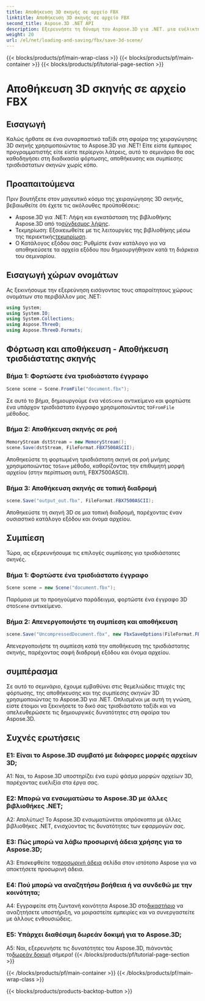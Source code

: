 ```yaml
---
title: Αποθήκευση 3D σκηνής σε αρχείο FBX
linktitle: Αποθήκευση 3D σκηνής σε αρχείο FBX
second_title: Aspose.3D .NET API
description: Εξερευνήστε τη δύναμη του Aspose.3D για .NET. μια ευέλικτη βιβλιοθήκη για απρόσκοπτη επεξεργασία τρισδιάστατων σκηνών. Φορτώστε, αποθηκεύστε και συμπιέστε αβίαστα.
weight: 20
url: /el/net/loading-and-saving/fbx/save-3d-scene/
---
```


{{< blocks/products/pf/main-wrap-class >}}
{{< blocks/products/pf/main-container >}}
{{< blocks/products/pf/tutorial-page-section >}}

# Αποθήκευση 3D σκηνής σε αρχείο FBX

## Εισαγωγή

Καλώς ήρθατε σε ένα συναρπαστικό ταξίδι στη σφαίρα της χειραγώγησης 3D σκηνής χρησιμοποιώντας το Aspose.3D για .NET! Είτε είστε έμπειρος προγραμματιστής είτε είστε περίεργοι λάτρεις, αυτό το σεμινάριο θα σας καθοδηγήσει στη διαδικασία φόρτωσης, αποθήκευσης και συμπίεσης τρισδιάστατων σκηνών χωρίς κόπο.

## Προαπαιτούμενα

Πριν βουτήξετε στον μαγευτικό κόσμο της χειραγώγησης 3D σκηνής, βεβαιωθείτε ότι έχετε τις ακόλουθες προϋποθέσεις:

-  Aspose.3D για .NET: Λήψη και εγκατάσταση της βιβλιοθήκης Aspose.3D από το[σύνδεσμος λήψης](https://releases.aspose.com/3d/net/).
-  Τεκμηρίωση: Εξοικειωθείτε με τις λειτουργίες της βιβλιοθήκης μέσω της περιεκτικής[τεκμηρίωση](https://reference.aspose.com/3d/net/).
- Ο Κατάλογος εξόδου σας: Ρυθμίστε έναν κατάλογο για να αποθηκεύσετε τα αρχεία εξόδου που δημιουργήθηκαν κατά τη διάρκεια του σεμιναρίου.

## Εισαγωγή χώρων ονομάτων

Ας ξεκινήσουμε την εξερεύνηση εισάγοντας τους απαραίτητους χώρους ονομάτων στο περιβάλλον μας .NET:

```csharp
using System;
using System.IO;
using System.Collections;
using Aspose.ThreeD;
using Aspose.ThreeD.Formats;
```

## Φόρτωση και αποθήκευση - Αποθήκευση τρισδιάστατης σκηνής

### Βήμα 1: Φορτώστε ένα τρισδιάστατο έγγραφο

```csharp
Scene scene = Scene.FromFile("document.fbx");
```

 Σε αυτό το βήμα, δημιουργούμε ένα νέο`Scene` αντικείμενο και φορτώστε ένα υπάρχον τρισδιάστατο έγγραφο χρησιμοποιώντας το`FromFile` μέθοδος.

### Βήμα 2: Αποθήκευση σκηνής σε ροή

```csharp
MemoryStream dstStream = new MemoryStream();
scene.Save(dstStream, FileFormat.FBX7500ASCII);
```

 Αποθηκεύστε τη φορτωμένη τρισδιάστατη σκηνή σε ροή μνήμης χρησιμοποιώντας το`Save` μέθοδο, καθορίζοντας την επιθυμητή μορφή αρχείου (στην περίπτωση αυτή, FBX7500ASCII).


### Βήμα 3: Αποθήκευση σκηνής σε τοπική διαδρομή

```csharp
scene.Save("output_out.fbx", FileFormat.FBX7500ASCII);
```

Αποθηκεύστε τη σκηνή 3D σε μια τοπική διαδρομή, παρέχοντας έναν ουσιαστικό κατάλογο εξόδου και όνομα αρχείου.

## Συμπίεση

Τώρα, ας εξερευνήσουμε τις επιλογές συμπίεσης για τρισδιάστατες σκηνές.

### Βήμα 1: Φορτώστε ένα τρισδιάστατο έγγραφο

```csharp
Scene scene = new Scene("document.fbx");
```

 Παρόμοια με το προηγούμενο παράδειγμα, φορτώστε ένα έγγραφο 3D στο`Scene` αντικείμενο.

### Βήμα 2: Απενεργοποιήστε τη συμπίεση και αποθήκευση

```csharp
scene.Save("UncompressedDocument.fbx", new FbxSaveOptions(FileFormat.FBX7500ASCII) { EnableCompression = false });
```

Απενεργοποιήστε τη συμπίεση κατά την αποθήκευση της τρισδιάστατης σκηνής, παρέχοντας σαφή διαδρομή εξόδου και όνομα αρχείου.

## συμπέρασμα

Σε αυτό το σεμινάριο, έχουμε εμβαθύνει στις θεμελιώδεις πτυχές της φόρτωσης, της αποθήκευσης και της συμπίεσης σκηνών 3D χρησιμοποιώντας το Aspose.3D για .NET. Οπλισμένοι με αυτή τη γνώση, είστε έτοιμοι να ξεκινήσετε το δικό σας τρισδιάστατο ταξίδι και να απελευθερώσετε τις δημιουργικές δυνατότητες στη σφαίρα του Aspose.3D.

## Συχνές ερωτήσεις

### Ε1: Είναι το Aspose.3D συμβατό με διάφορες μορφές αρχείων 3D;

A1: Ναι, το Aspose.3D υποστηρίζει ένα ευρύ φάσμα μορφών αρχείων 3D, παρέχοντας ευελιξία στα έργα σας.

### Ε2: Μπορώ να ενσωματώσω το Aspose.3D με άλλες βιβλιοθήκες .NET;

Α2: Απολύτως! Το Aspose.3D ενσωματώνεται απρόσκοπτα με άλλες βιβλιοθήκες .NET, ενισχύοντας τις δυνατότητες των εφαρμογών σας.

### Ε3: Πώς μπορώ να λάβω προσωρινή άδεια χρήσης για το Aspose.3D;

 A3: Επισκεφθείτε το[προσωρινή άδεια](https://purchase.aspose.com/temporary-license/) σελίδα στον ιστότοπο Aspose για να αποκτήσετε προσωρινή άδεια.

### Ε4: Πού μπορώ να αναζητήσω βοήθεια ή να συνδεθώ με την κοινότητα;

 A4: Εγγραφείτε στη ζωντανή κοινότητα Aspose.3D στο[δικαστήριο](https://forum.aspose.com/c/3d/18) να αναζητήσετε υποστήριξη, να μοιραστείτε εμπειρίες και να συνεργαστείτε με άλλους ενθουσιώδεις.

### Ε5: Υπάρχει διαθέσιμη δωρεάν δοκιμή για το Aspose.3D;

 A5: Ναι, εξερευνήστε τις δυνατότητες του Aspose.3D, πιάνοντάς το[δωρεάν δοκιμή](https://releases.aspose.com/) σήμερα!
{{< /blocks/products/pf/tutorial-page-section >}}

{{< /blocks/products/pf/main-container >}}
{{< /blocks/products/pf/main-wrap-class >}}

{{< blocks/products/products-backtop-button >}}
